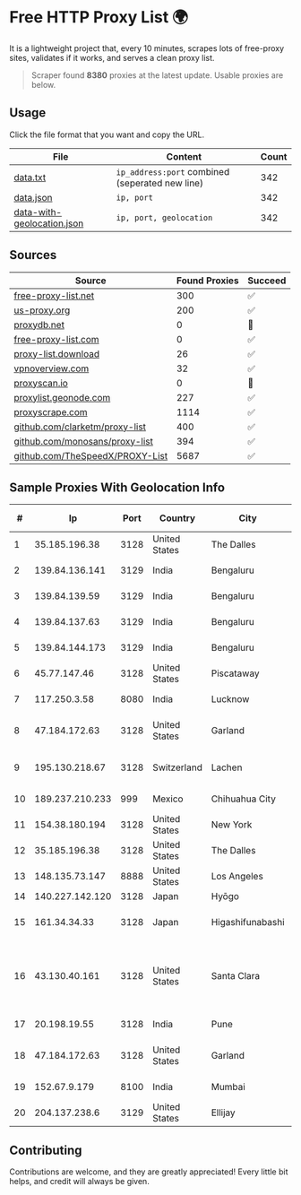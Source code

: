 
# Free HTTP Proxy List 🌍

It is a lightweight project that, every 10 minutes, scrapes lots of free-proxy sites, validates if it works, and serves a clean proxy list.


> Scraper found **8380** proxies at the latest update. Usable proxies are below.

## Usage

Click the file format that you want and copy the URL.


|File|Content|Count|
|----|-------|-----|
|[data.txt](https://raw.githubusercontent.com/themiralay/Proxy-List-World/master/data.txt)|`ip_address:port` combined (seperated new line)|342|
|[data.json](https://raw.githubusercontent.com/themiralay/Proxy-List-World/master/data.json)|`ip, port`|342|
|[data-with-geolocation.json](https://raw.githubusercontent.com/themiralay/Proxy-List-World/master/data-with-geolocation.json)|`ip, port, geolocation`|342|

## Sources

|Source|Found Proxies|Succeed|
|------|-------------|-------|
|[free-proxy-list.net](https://free-proxy-list.net)|300|✅|
|[us-proxy.org](https://www.us-proxy.org)|200|✅|
|[proxydb.net](http://proxydb.net)|0|🚫|
|[free-proxy-list.com](https://free-proxy-list.com/?page=&port=&type%5B%5D=http&type%5B%5D=https&up_time=0&search=Search)|0|✅|
|[proxy-list.download](https://www.proxy-list.download/HTTP)|26|✅|
|[vpnoverview.com](https://vpnoverview.com/privacy/anonymous-browsing/free-proxy-servers)|32|✅|
|[proxyscan.io](https://www.proxyscan.io)|0|🚫|
|[proxylist.geonode.com](https://proxylist.geonode.com/api/proxy-list?limit=300&page=1&sort_by=lastChecked&sort_type=desc&protocols=http,https)|227|✅|
|[proxyscrape.com](https://api.proxyscrape.com/v2/?request=displayproxies&protocol=http&timeout=10000&country=all&ssl=all&anonymity=all)|1114|✅|
|[github.com/clarketm/proxy-list](https://raw.githubusercontent.com/clarketm/proxy-list/master/proxy-list-raw.txt)|400|✅|
|[github.com/monosans/proxy-list](https://raw.githubusercontent.com/monosans/proxy-list/main/proxies/http.txt)|394|✅|
|[github.com/TheSpeedX/PROXY-List](https://raw.githubusercontent.com/TheSpeedX/PROXY-List/master/http.txt)|5687|✅|


## Sample Proxies With Geolocation Info

|#|Ip|Port|Country|City|Internet Service Provider|
|-|--|----|-------|----|-------------------------|
|1|35.185.196.38|3128|United States|The Dalles|Google LLC|
|2|139.84.136.141|3129|India|Bengaluru|The Constant Company|
|3|139.84.139.59|3129|India|Bengaluru|The Constant Company|
|4|139.84.137.63|3129|India|Bengaluru|The Constant Company|
|5|139.84.144.173|3129|India|Bengaluru|The Constant Company, LLC|
|6|45.77.147.46|3128|United States|Piscataway|The Constant Company|
|7|117.250.3.58|8080|India|Lucknow|Bharat Sanchar Nigam Ltd|
|8|47.184.172.63|3128|United States|Garland|Frontier Communications Solutions|
|9|195.130.218.67|3128|Switzerland|Lachen|Diag Dienstleistungen AG|
|10|189.237.210.233|999|Mexico|Chihuahua City|Uninet S.A. de C.V.|
|11|154.38.180.194|3128|United States|New York|Nubes, LLC|
|12|35.185.196.38|3128|United States|The Dalles|Google LLC|
|13|148.135.73.147|8888|United States|Los Angeles|Multacom Corporation|
|14|140.227.142.120|3128|Japan|Hyōgo|InfoSphere|
|15|161.34.34.33|3128|Japan|Higashifunabashi|NTT PC Communications, Inc.|
|16|43.130.40.161|3128|United States|Santa Clara|Shenzhen Tencent Computer Systems Company Limited|
|17|20.198.19.55|3128|India|Pune|Microsoft Corporation|
|18|47.184.172.63|3128|United States|Garland|Frontier Communications Solutions|
|19|152.67.9.179|8100|India|Mumbai|Oracle Corporation|
|20|204.137.238.6|3129|United States|Ellijay|Apogee Telecom Inc.|



## Contributing

Contributions are welcome, and they are greatly appreciated! Every
little bit helps, and credit will always be given.

